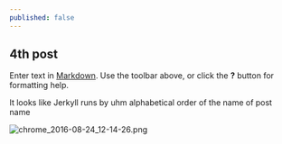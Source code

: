 ```yaml
---
published: false
---
```

## 4th post

Enter text in [Markdown](http://daringfireball.net/projects/markdown/). Use the toolbar above, or click the **?** button for formatting help.

It looks like Jerkyll runs by uhm alphabetical order of the name of post name

![chrome_2016-08-24_12-14-26.png]({{site.baseurl}}/_posts/chrome_2016-08-24_12-14-26.png)


